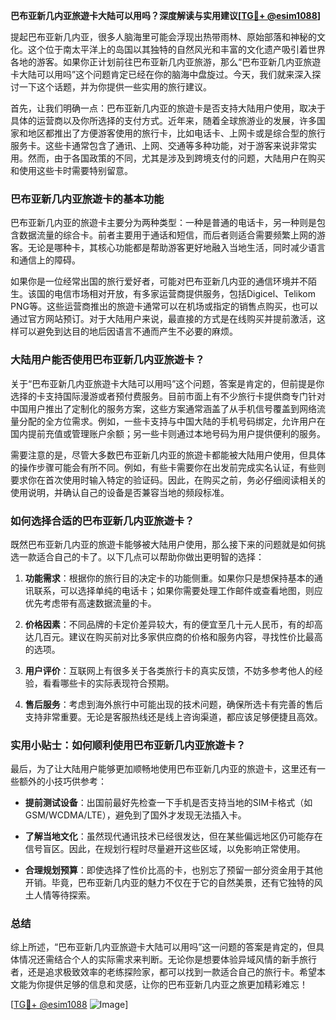 **巴布亚新几内亚旅遊卡大陆可以用吗？深度解读与实用建议[[TG💪+ @esim1088](https://t.me/s/esim1088)]**

提起巴布亚新几内亚，很多人脑海里可能会浮现出热带雨林、原始部落和神秘的文化。这个位于南太平洋上的岛国以其独特的自然风光和丰富的文化遗产吸引着世界各地的游客。如果你正计划前往巴布亚新几内亚旅游，那么“巴布亚新几内亚旅遊卡大陆可以用吗”这个问题肯定已经在你的脑海中盘旋过。今天，我们就来深入探讨一下这个话题，并为你提供一些实用的旅行建议。

首先，让我们明确一点：巴布亚新几内亚的旅遊卡是否支持大陆用户使用，取决于具体的运营商以及你所选择的支付方式。近年来，随着全球旅游业的发展，许多国家和地区都推出了方便游客使用的旅行卡，比如电话卡、上网卡或是综合型的旅行服务卡。这些卡通常包含了通讯、上网、交通等多种功能，对于游客来说非常实用。然而，由于各国政策的不同，尤其是涉及到跨境支付的问题，大陆用户在购买和使用这些卡时需要特别留意。

### 巴布亚新几内亚旅遊卡的基本功能

巴布亚新几内亚的旅遊卡主要分为两种类型：一种是普通的电话卡，另一种则是包含数据流量的综合卡。前者主要用于通话和短信，而后者则适合需要频繁上网的游客。无论是哪种卡，其核心功能都是帮助游客更好地融入当地生活，同时减少语言和通信上的障碍。

如果你是一位经常出国的旅行爱好者，可能对巴布亚新几内亚的通信环境并不陌生。该国的电信市场相对开放，有多家运营商提供服务，包括Digicel、Telikom PNG等。这些运营商推出的旅遊卡通常可以在机场或指定的销售点购买，也可以通过官方网站预订。对于大陆用户来说，最直接的方式是在线购买并提前激活，这样可以避免到达目的地后因语言不通而产生不必要的麻烦。

### 大陆用户能否使用巴布亚新几内亚旅遊卡？

关于“巴布亚新几内亚旅遊卡大陆可以用吗”这个问题，答案是肯定的，但前提是你选择的卡支持国际漫游或者预付费服务。目前市面上有不少旅行卡提供商专门针对中国用户推出了定制化的服务方案，这些方案通常涵盖了从手机信号覆盖到网络流量分配的全方位需求。例如，一些卡支持与中国大陆的手机号码绑定，允许用户在国内提前充值或管理账户余额；另一些卡则通过本地号码为用户提供便利的服务。

需要注意的是，尽管大多数巴布亚新几内亚的旅遊卡都能被大陆用户使用，但具体的操作步骤可能会有所不同。例如，有些卡需要你在出发前完成实名认证，有些则要求你在首次使用时输入特定的验证码。因此，在购买之前，务必仔细阅读相关的使用说明，并确认自己的设备是否兼容当地的频段标准。

### 如何选择合适的巴布亚新几内亚旅遊卡？

既然巴布亚新几内亚的旅遊卡能够被大陆用户使用，那么接下来的问题就是如何挑选一款适合自己的卡了。以下几点可以帮助你做出更明智的选择：

1. **功能需求**：根据你的旅行目的决定卡的功能侧重。如果你只是想保持基本的通讯联系，可以选择单纯的电话卡；如果你需要处理工作邮件或查看地图，则应优先考虑带有高速数据流量的卡。
   
2. **价格因素**：不同品牌的卡定价差异较大，有的便宜至几十元人民币，有的却高达几百元。建议在购买前对比多家供应商的价格和服务内容，寻找性价比最高的选项。
   
3. **用户评价**：互联网上有很多关于各类旅行卡的真实反馈，不妨多参考他人的经验，看看哪些卡的实际表现符合预期。

4. **售后服务**：考虑到海外旅行中可能出现的技术问题，确保所选卡有完善的售后支持非常重要。无论是客服热线还是线上咨询渠道，都应该足够便捷且高效。

### 实用小贴士：如何顺利使用巴布亚新几内亚旅遊卡？

最后，为了让大陆用户能够更加顺畅地使用巴布亚新几内亚的旅遊卡，这里还有一些额外的小技巧供参考：

- **提前测试设备**：出国前最好先检查一下手机是否支持当地的SIM卡格式（如GSM/WCDMA/LTE），避免到了国外才发现无法插入卡。
  
- **了解当地文化**：虽然现代通讯技术已经很发达，但在某些偏远地区仍可能存在信号盲区。因此，在规划行程时尽量避开这些区域，以免影响正常使用。
  
- **合理规划预算**：即使选择了性价比高的卡，也别忘了预留一部分资金用于其他开销。毕竟，巴布亚新几内亚的魅力不仅在于它的自然美景，还有它独特的风土人情等待探索。

### 总结

综上所述，“巴布亚新几内亚旅遊卡大陆可以用吗”这一问题的答案是肯定的，但具体情况还需结合个人的实际需求来判断。无论你是想要体验异域风情的新手旅行者，还是追求极致效率的老练探险家，都可以找到一款适合自己的旅行卡。希望本文能为你提供足够的信息和灵感，让你的巴布亚新几内亚之旅更加精彩难忘！

[[TG💪+ @esim1088](https://t.me/s/esim1088) ![Image](https://i.postimg.cc/4NQfJmqS/Snipaste-2025-05-13-00-14-12.png)]